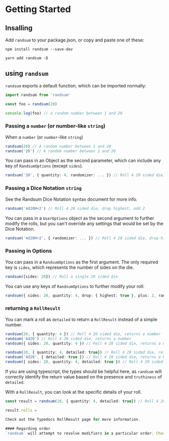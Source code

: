 # Getting Started

## Insalling

Add `randsum` to your package.json, or copy and paste one of these:

`npm install randsum --save-dev`

`yarn add randsum -D`

## using `randsum`

`randsum` exports a default function, which can be imported normally:

```ts
import randsum from 'randsum'

const foo = randsum(20)

console.log(foo) // a random number between 1 and 20
```

### Passing a `number` (or number-like `string`)

When a `number` (or `number`-like `string`)

```ts
randsum(20) // A random number between 1 and 20
randsum('20') // A random number between 1 and 20
```

You can pass in an Object as the second parameter, which can include any key of `RandsumOptions` (except `sides`).

```ts
randsum('20', { quantity: 4, randomizer: ... }) // Roll 4 20 sided die, using a custom randomizer function
```

### Passing a Dice Notation `string`

See the Randsum Dice Notation syntax document for more info.

```ts
randsum('4d20H+2') // Roll 4 20 sided die, drop highest, add 2
```

You can pass in a `UserOptions` object as the second argument to further modify the rolls, but you can't override any settings that would be set by the Dice Notation.

```ts
randsum('4d20H+2', { randomizer: ... }) // Roll 4 20 sided die, drop highest, add 2, using a custom randomizer function
```

### Passing in Options

You can pass in a `RandsumOptions` as the first argument. The only required key is `sides`, which represents the number of sides on the die.

```ts
randsum({sides: 20}) // Roll a single 20 sided die
```

You can use any keys of `RandsumOptions` to further modify your roll:

```ts
randsum({ sides: 20, quantity: 4, drop: { highest: true }, plus: 2, randomizer: ... }) // Roll 4 20 sided die, drop highest, plus 2, using a custom randomizer function
```

### returning a `RollResult`

You can mark a roll as `detailed` to return a `RollResult` instead of a simple number.

```ts
randsum(20, { quantity: 4 }) // Roll 4 20 sided die, returns a number
randsum('4d20') // Roll 4 20 sided die, returns a number
randsum({ sides: 20, quantity: 4 }) // Roll 4 20 sided die, returns a number

randsum(20, { quantity: 4, detailed: true}) // Roll 4 20 sided die, returns a RollResult
randsum('4d20', { detailed: true }) // Roll 4 20 sided die, returns a RollResult
randsum({ sides: 20, quantity: 4, detailed: true }) // Roll 4 20 sided die, returns a RollResult
```

If you are using typescript, the types should be helpful here, as `randsum` will correctly identify the return value based on the presence and `truthiness` of `detailed`.

With a `RollResult`, you can look at the specific details of your roll.

```ts
const result = randsum(20, { quantity: 4, detailed: true}) // Roll 4 20 sided die, returns a RollResult

result.rolls =

Check out the Typedocs RollResult page for more information.

#### Regarding order
`randsum` will attempt to resolve modifiers in a particular order. Check out [Regarding Order](/ORDER.md) for more.
